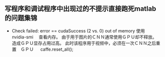     
  ## 写程序和调试程序中出现过的不提示直接跑死matlab的问题集锦
  
  * Check failed: error == cudaSuccess (2 vs. 0) out of memory 
   使用　　nvidia-smi 　查看内存。
   由于用于图片的ＣＮＮ通常使用ＧＰＵ却不释放。造成ＧＰＵ显存占用过高。
   此时该程序用于视频中，必须在一次ＣＮＮ之后重置　ＧＰＵ
　  caffe.reset_all();

